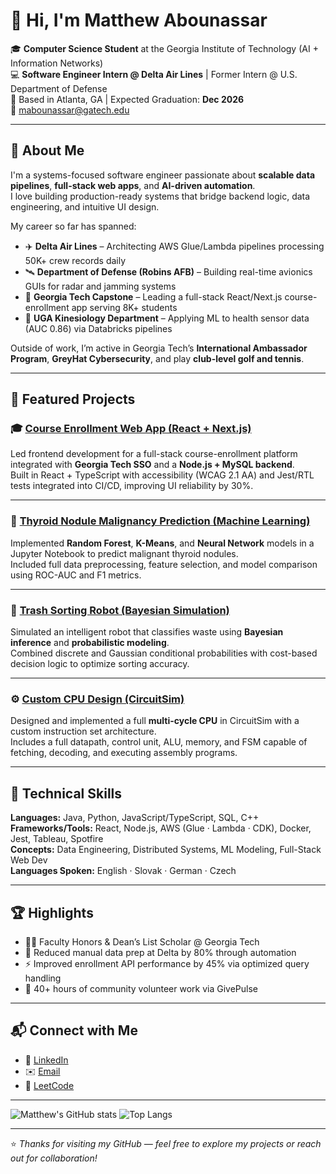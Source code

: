 # 👋 Hi, I'm Matthew Abounassar

🎓 **Computer Science Student** at the Georgia Institute of Technology (AI + Information Networks)  
💻 **Software Engineer Intern @ Delta Air Lines** | Former Intern @ U.S. Department of Defense  
📍 Based in Atlanta, GA | Expected Graduation: **Dec 2026**  
📧 mabounassar@gatech.edu  

---

## 🧠 About Me

I'm a systems-focused software engineer passionate about **scalable data pipelines**, **full-stack web apps**, and **AI-driven automation**.  
I love building production-ready systems that bridge backend logic, data engineering, and intuitive UI design.  

My career so far has spanned:
- ✈️ **Delta Air Lines** – Architecting AWS Glue/Lambda pipelines processing 50K+ crew records daily  
- 🛰️ **Department of Defense (Robins AFB)** – Building real-time avionics GUIs for radar and jamming systems  
- 🏫 **Georgia Tech Capstone** – Leading a full-stack React/Next.js course-enrollment app serving 8K+ students  
- 🧬 **UGA Kinesiology Department** – Applying ML to health sensor data (AUC 0.86) via Databricks pipelines  

Outside of work, I’m active in Georgia Tech’s **International Ambassador Program**, **GreyHat Cybersecurity**, and play **club-level golf and tennis**.

---

## 🧩 Featured Projects

### 🎓 [Course Enrollment Web App (React + Next.js)](https://github.com/m1abounassar/course-enrollment)
Led frontend development for a full-stack course-enrollment platform integrated with **Georgia Tech SSO** and a **Node.js + MySQL backend**.  
Built in React + TypeScript with accessibility (WCAG 2.1 AA) and Jest/RTL tests integrated into CI/CD, improving UI reliability by 30%.

---

### 🧠 [Thyroid Nodule Malignancy Prediction (Machine Learning)](https://github.com/m1abounassar/thyroid-nodule-ml)
Implemented **Random Forest**, **K-Means**, and **Neural Network** models in a Jupyter Notebook to predict malignant thyroid nodules.  
Included full data preprocessing, feature selection, and model comparison using ROC-AUC and F1 metrics.

---

### 🤖 [Trash Sorting Robot (Bayesian Simulation)](https://github.com/m1abounassar/trash-sorting-robot)
Simulated an intelligent robot that classifies waste using **Bayesian inference** and **probabilistic modeling**.  
Combined discrete and Gaussian conditional probabilities with cost-based decision logic to optimize sorting accuracy.

---

### ⚙️ [Custom CPU Design (CircuitSim)](https://github.com/m1abounassar/custom-cpu-design)
Designed and implemented a full **multi-cycle CPU** in CircuitSim with a custom instruction set architecture.  
Includes a full datapath, control unit, ALU, memory, and FSM capable of fetching, decoding, and executing assembly programs.

---

## 🧰 Technical Skills

**Languages:** Java, Python, JavaScript/TypeScript, SQL, C++  
**Frameworks/Tools:** React, Node.js, AWS (Glue · Lambda · CDK), Docker, Jest, Tableau, Spotfire  
**Concepts:** Data Engineering, Distributed Systems, ML Modeling, Full-Stack Web Dev  
**Languages Spoken:** English · Slovak · German · Czech  

---

## 🏆 Highlights
- 🧑‍💻 Faculty Honors & Dean’s List Scholar @ Georgia Tech  
- 🎯 Reduced manual data prep at Delta by 80% through automation  
- ⚡ Improved enrollment API performance by 45% via optimized query handling  
- 🤝 40+ hours of community volunteer work via GivePulse  

---

## 📬 Connect with Me
- 💼 [LinkedIn](https://www.linkedin.com/in/matthew-abounassar/)  
- ✉️ [Email](mailto:mabounassar@gatech.edu)  
- 🧠 [LeetCode](https://leetcode.com/u/mabounassar/)

---

![Matthew's GitHub stats](https://github-readme-stats.vercel.app/api?username=m1abounassar&show_icons=true&theme=tokyonight&hide_rank=false)
![Top Langs](https://github-readme-stats.vercel.app/api/top-langs/?username=m1abounassar&layout=compact&theme=tokyonight)

---

⭐ *Thanks for visiting my GitHub — feel free to explore my projects or reach out for collaboration!*

